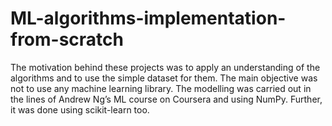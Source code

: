 # ML-algorithms-implementation-from-scratch
The motivation behind these projects was to apply an understanding of the algorithms and to use the simple dataset for them. The main objective was not to use any machine learning library. The modelling was carried out in the lines of Andrew Ng’s ML course on Coursera and using NumPy. Further, it was done using scikit-learn too.


